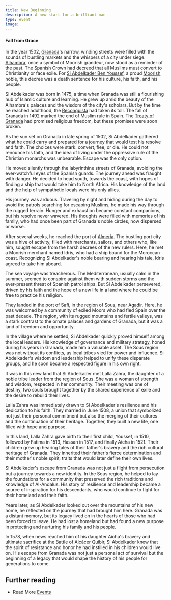 ```yaml
---
title: New Beginning
description: A new start for a brilliant man
type: event
image: 
---
```


#### Fall from Grace

In the year 1502, [Granada](/locations/granada/)'s narrow, winding streets were filled with the sounds of bustling markets and the whispers of a city under siege. [Alhambra](/locations/alhambra/), once a symbol of Moorish grandeur, now stood as a reminder of the past. The Spanish Crown had decreed that all Muslims must convert to Christianity or face exile. 
For  [Si Abdelkader Ben Youssef](/characters/abdelkader/), a proud [Moorish](/groups/moorish/) noble, this decree was a death sentence for his culture, his faith, and his people.

Si Abdelkader was born in 1475, a time when Granada was still a flourishing hub of Islamic culture and learning. He grew up amid the beauty of the Alhambra's palaces and the wisdom of the city's scholars. But by the time he reached adulthood, the [Reconquista](/events/reconquista/) had taken its toll. The fall of Granada in 1492 marked the end of Muslim rule in Spain. The [Treaty of Granada](/events/treaty_of_granada/) had promised religious freedom, but these promises were soon broken.

As the sun set on Granada in late spring of 1502, Si Abdelkader gathered what he could carry and prepared for a journey that would test his resolve and faith. The choices were stark: convert, flee, or die. He could not renounce his faith, and the idea of living under the oppressive rule of the Christian monarchs was unbearable. Escape was the only option.

He moved silently through the labyrinthine streets of Granada, avoiding the ever-watchful eyes of the Spanish guards. The journey ahead was fraught with danger. He decided to head south, towards the coast, with hopes of finding a ship that would take him to North Africa. His knowledge of the land and the help of sympathetic locals were his only allies.

His journey was arduous. Traveling by night and hiding during the day to avoid the patrols searching for escaping Muslims, he made his way through the rugged terrain. Hunger and exhaustion became constant companions, but his resolve never wavered. His thoughts were filled with memories of his family, who had once been part of Granada's noble circles, now dispersed or worse.

After several weeks, he reached the port of [Almería](/locations/almeria). The bustling port city was a hive of activity, filled with merchants, sailors, and others who, like him, sought escape from the harsh decrees of the new rulers. Here, he met a Moorish merchant named Idris, who had a ship bound for the Moroccan coast. Recognizing Si Abdelkader's noble bearing and hearing his tale, Idris agreed to take him aboard.

The sea voyage was treacherous. The Mediterranean, usually calm in the summer, seemed to conspire against them with sudden storms and the ever-present threat of Spanish patrol ships. But Si Abdelkader persevered, driven by his faith and the hope of a new life in a land where he could be free to practice his religion.

They landed in the port of Safi, in the region of Sous, near Agadir. Here, he was welcomed by a community of exiled Moors who had fled Spain over the past decade. The region, with its rugged mountains and fertile valleys, was a stark contrast to the ornate palaces and gardens of Granada, but it was a land of freedom and opportunity.

In the village where he settled, Si Abdelkader quickly proved himself among the local leaders. His knowledge of governance and military strategy, honed during his years in Granada, made him a valuable asset. The Sous region was not without its conflicts, as local tribes vied for power and influence. Si Abdelkader's wisdom and leadership helped to unify these disparate groups, and he soon became a respected figure in his own right.

It was in this new land that Si Abdelkader met Lalla Zahra, the daughter of a noble tribe leader from the region of Sous. She was a woman of strength and wisdom, respected in her community. Their meeting was one of destiny, two souls brought together by the shared experience of exile and the desire to rebuild their lives.

Lalla Zahra was immediately drawn to Si Abdelkader's resilience and his dedication to his faith. They married in June 1508, a union that symbolized not just their personal commitment but also the merging of their cultures and the continuation of their heritage. Together, they built a new life, one filled with hope and purpose.

In this land, Lalla Zahra gave birth to their first child, Youssef, in 1510, followed by Fatima in 1513, Hassan in 1517, and finally Aicha in 1521. Their children grew up hearing tales of their father's bravery and the rich cultural heritage of Granada. They inherited their father's fierce determination and their mother's noble spirit, traits that would later define their own lives.

Si Abdelkader's escape from Granada was not just a flight from persecution but a journey towards a new identity. In the Sous region, he helped to lay the foundations for a community that preserved the rich traditions and knowledge of Al-Andalus. His story of resilience and leadership became a source of inspiration for his descendants, who would continue to fight for their homeland and their faith.

Years later, as Si Abdelkader looked out over the mountains of his new home, he reflected on the journey that had brought him here. Granada was a distant memory, but its legacy lived on in the hearts of those who had been forced to leave. He had lost a homeland but had found a new purpose in protecting and nurturing his family and his people.

In 1578, when news reached him of his daughter Aicha's bravery and ultimate sacrifice at the Battle of Alcácer Quibir, Si Abdelkader knew that the spirit of resistance and honor he had instilled in his children would live on. His escape from Granada was not just a personal act of survival but the beginning of a legacy that would shape the history of his people for generations to come.

## Further reading

- Read More [Events](/events/)
